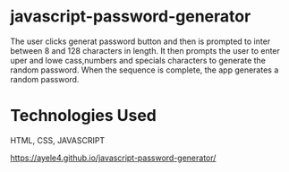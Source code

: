 # javascript-password-generator

The user clicks generat password button and then is prompted to inter between 8 and 128 characters in length. It then prompts the user to enter uper and lowe cass,numbers and specials characters to generate the random password. When the sequence is complete, the app generates a random password.

# Technologies Used

HTML, CSS, JAVASCRIPT

https://ayele4.github.io/javascript-password-generator/
